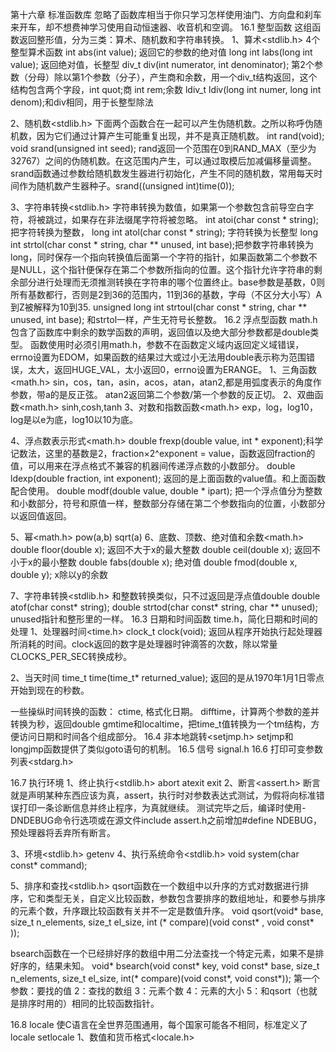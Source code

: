 第十六章 标准函数库
  忽略了函数库相当于你只学习怎样使用油门、方向盘和刹车来开车，却不想费神学习使用自动恒速器、收音机和空调。
16.1 整型函数
  这组函数返回整形值，分为三类：算术、随机数和字符串转换。
  1、算术<stdlib.h>
  4个整型算术函数
  int abs(int value); 返回它的参数的绝对值
  long int labs(long int value); 返回绝对值，长整型
  div_t div(int numerator, int denominator); 第2个参数（分母）除以第1个参数（分子），产生商和余数，用一个div_t结构返回，这个结构包含两个字段，int quot;商 int rem;余数
  ldiv_t ldiv(long int numer, long int denom);和div相同，用于长整型除法

  2、随机数<stdlib.h>
  下面两个函数合在一起可以产生伪随机数。之所以称呼伪随机数，因为它们通过计算产生可能重复出现，并不是真正随机数。
  int rand(void);
  void srand(unsigned int seed);
  rand返回一个范围在0到RAND_MAX（至少为32767）之间的伪随机数。在这范围内产生，可以通过取模后加减偏移量调整。
  srand函数通过参数给随机数发生器进行初始化，产生不同的随机数，常用每天时间作为随机数产生器种子。srand((unsigned int)time(0));

  3、字符串转换<stdlib.h>
  字符串转换为数值，如果第一个参数包含前导空白字符，将被跳过，如果存在非法缀尾字符将被忽略。
  int atoi(char const * string); 把字符转换为整数，
  long int atol(char const * string); 字符转换为长整型
  long int strtol(char const * string, char ** unused, int base);把参数字符串转换为long，同时保存一个指向转换值后面第一个字符的指针，如果函数第二个参数不是NULL，这个指针便保存在第二个参数所指向的位置。这个指针允许字符串的剩余部分进行处理而无须推测转换在字符串的哪个位置终止。base参数是基数，0则所有基数都行，否则是2到36的范围内，11到36的基数，字母（不区分大小写）A到Z被解释为10到35.
  unsigned long int strtoul(char const * string, char ** unused, int base); 和strtol一样，产生无符号长整数。
16.2 浮点型函数
  math.h包含了函数库中剩余的数学函数的声明，返回值以及绝大部分参数都是double类型。
  函数使用时必须引用math.h，参数不在函数定义域内返回定义域错误，errno设置为EDOM，如果函数的结果过大或过小无法用double表示称为范围错误，太大，返回HUGE_VAL，太小返回0，errno设置为ERANGE。
  1、三角函数<math.h>
  sin，cos，tan，asin，acos，atan，atan2,都是用弧度表示的角度作参数，带a的是反正弦。
  atan2返回第二个参数/第一个参数的反正切。
  2、双曲函数<math.h>
  sinh,cosh,tanh
  3、对数和指数函数<math.h>
  exp，log，log10，log是以e为底，log10以10为底。

  4、浮点数表示形式<math.h>
  double frexp(double value, int * exponent);科学记数法，这里的基数是2，fraction×2^exponent = value，函数返回fraction的值，可以用来在浮点格式不兼容的机器间传递浮点数的小数部分。
  double ldexp(double fraction, int exponent); 返回的是上面函数的value值。和上面函数配合使用。
  double modf(double value, double * ipart); 把一个浮点值分为整数和小数部分，符号和原值一样，整数部分存储在第二个参数指向的位置，小数部分以返回值返回。

  5、幂<math.h>
  pow(a,b)
  sqrt(a)
  6、底数、顶数、绝对值和余数<math.h>
  double floor(double x); 返回不大于x的最大整数
  double ceil(double x); 返回不小于x的最小整数
  double fabs(double x); 绝对值
  double fmod(double x, double y); x除以y的余数

  7、字符串转换<stdlib.h>
  和整数转换类似，只不过返回是浮点值double
  double atof(char const* string);
  double strtod(char const* string, char ** unused); unused指针和整形里的一样。
16.3 日期和时间函数
  time.h，简化日期和时间的处理
  1、处理器时间<time.h>
  clock_t clock(void); 返回从程序开始执行起处理器所消耗的时间。clock返回的数字是处理器时钟滴答的次数，除以常量CLOCKS_PER_SEC转换成秒。

  2、当天时间
  time_t time(time_t* returned_value); 返回的是从1970年1月1日零点开始到现在的秒数。

  一些操纵时间转换的函数：
  ctime, 格式化日期。
  difftime，计算两个参数的差并转换为秒，返回double
  gmtime和localtime，把time_t值转换为一个tm结构，方便访问日期和时间各个组成部分。
16.4 非本地跳转<setjmp.h>
  setjmp和longjmp函数提供了类似goto语句的机制。
16.5 信号
  signal.h
16.6 打印可变参数列表<stdarg.h>

16.7 执行环境
  1、终止执行<stdlib.h>
  abort
  atexit
  exit
  2、断言<assert.h>
  断言就是声明某种东西应该为真，assert，执行时对参数表达式测试，为假将向标准错误打印一条诊断信息并终止程序，为真就继续。
  测试完毕之后，编译时使用-DNDEBUG命令行选项或在源文件include assert.h之前增加#define NDEBUG，预处理器将丢弃所有断言。

  3、环境<stdlib.h>
  getenv
  4、执行系统命令<stdlib.h>
  void system(char const* command);

  5、排序和查找<stdlib.h>
  qsort函数在一个数组中以升序的方式对数据进行排序，它和类型无关，自定义比较函数，参数包含要排序的数组地址，和要参与排序的元素个数，升序跟比较函数有关并不一定是数值升序。
  void qsort(void* base, size_t n_elements, size_t el_size, int (* compare)(void const* , void const* ));

  bsearch函数在一个已经排好序的数组中用二分法查找一个特定元素，如果不是排好序的，结果未知。
  void* bsearch(void const* key, void const* base, size_t n_elements, size_t el_size, int(* compare)(void const*, void const*));
  第一个参数：要找的值
  2：查找的数组
  3：元素个数
  4：元素的大小
  5：和qsort（也就是排序时用的）相同的比较函数指针。

16.8 locale
  使C语言在全世界范围通用，每个国家可能各不相同，标准定义了locale
  setlocale
  1、数值和货币格式<locale.h>
